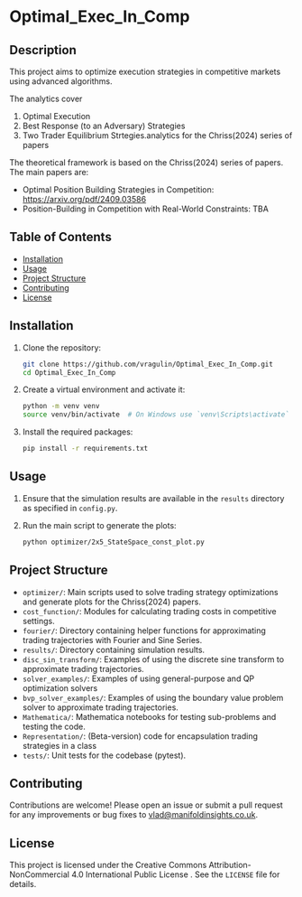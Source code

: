 # Optimal_Exec_In_Comp

## Description
This project aims to optimize execution strategies in competitive markets using advanced algorithms.

The analytics cover 
1) Optimal Execution
2) Best Response (to an Adversary) Strategies
3) Two Trader Equilibrium Strtegies.analytics for the Chriss(2024) series of papers

The theoretical framework is based on the Chriss(2024) series of papers. The main papers are:


*   Optimal Position Building Strategies in Competition:  https://arxiv.org/pdf/2409.03586
*  Position-Building in Competition with Real-World Constraints: TBA


## Table of Contents

- [Installation](#installation)
- [Usage](#usage)
- [Project Structure](#project-structure)
- [Contributing](#contributing)
- [License](#license)

## Installation

1. Clone the repository:
    ```sh
    git clone https://github.com/vragulin/Optimal_Exec_In_Comp.git
    cd Optimal_Exec_In_Comp
    ```

2. Create a virtual environment and activate it:
    ```sh
    python -m venv venv
    source venv/bin/activate  # On Windows use `venv\Scripts\activate`
    ```

3. Install the required packages:
    ```sh
    pip install -r requirements.txt
    ```

## Usage

1. Ensure that the simulation results are available in the `results` directory as specified in `config.py`.

2. Run the main script to generate the plots:
    ```sh
    python optimizer/2x5_StateSpace_const_plot.py
    ```

## Project Structure

- `optimizer/`: Main scripts used to solve trading strategy optimizations and generate plots for the Chriss(2024) papers.
- `cost_function/`: Modules for calculating trading costs in competitive settings.
- `fourier/`: Directory containing helper functions for approximating trading trajectories with Fourier and Sine Series.
- `results/`: Directory containing simulation results.
- `disc_sin_transform/`: Examples of using the discrete sine transform to approximate trading trajectories.
- `solver_examples/`: Examples of using general-purpose and QP optimization solvers
- `bvp_solver_examples/`: Examples of using the boundary value problem solver to approximate trading trajectories.
- `Mathematica/`: Mathematica notebooks for testing sub-problems and testing the code.
- `Representation/`: (Beta-version) code for encapsulation trading strategies in a class
- `tests/`: Unit tests for the codebase (pytest).

## Contributing
Contributions are welcome! Please open an issue or submit a pull request for any improvements or bug fixes to vlad@manifoldinsights.co.uk.

## License

This project is licensed under the Creative Commons Attribution-NonCommercial 4.0 International Public License
. See the `LICENSE` file for details.